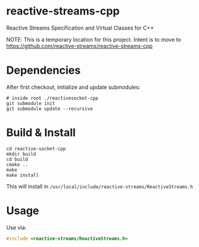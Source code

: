 # reactive-streams-cpp

Reactive Streams Specification and Virtual Classes for C++

NOTE: This is a temporary location for this project. Intent is to move to https://github.com/reactive-streams/reactive-streams-cpp

# Dependencies

After first checkout, initialize and update submodules:

```
# inside root ./reactivesocket-cpp
git submodule init
git submodule update --recursive
```

# Build & Install

```
cd reactive-socket-cpp
mkdir build
cd build
cmake ..
make
make install
```

This will install in `/usr/local/include/reactive-streams/ReactiveStreams.h`

# Usage

Use via:

```c++
#include <reactive-streams/ReactiveStreams.h>
```